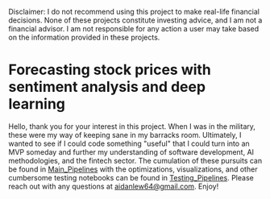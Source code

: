 Disclaimer: I do not recommend using this project to make real-life financial decisions. None of these projects constitute investing advice, and I am not a financial advisor. I am not responsible for any action a user may take based on the information provided in these projects.

# Forecasting stock prices with sentiment analysis and deep learning
Hello, thank you for your interest in this project. When I was in the military, these were my way of keeping sane in my barracks room. Ultimately, I wanted to see if I could code something "useful" that I could turn into an MVP someday and further my understanding of software development, AI methodologies, and the fintech sector. The cumulation of these pursuits can be found in [Main_Pipelines](https://github.com/aidan-lew/Stock_Price_Forecaster/tree/main/Main_Pipleines) with the optimizations, visualizations, and other cumbersome testing notebooks can be found in [Testing_Pipelines](https://github.com/aidan-lew/Stock_Price_Forecaster/tree/main/Main_Pipleines). Please reach out with any questions at <aidanlew64@gmail.com>. Enjoy!

